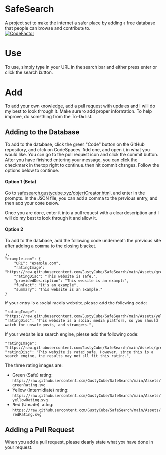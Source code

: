 # SafeSearch
A project set to make the internet a safer place by adding a free database that people can browse and contribute to.
<br>
[![CodeFactor](https://www.codefactor.io/repository/github/gustycube/safesearch/badge)](https://www.codefactor.io/repository/github/gustycube/safesearch)

# Use
To use, simply type in your URL in the search bar and either press enter or click the search button. 

# Add
To add your own knowledge, add a pull request with updates and I will do my best to look through it. Make sure to add proper information. To help improve, do something from the To-Do list.

## Adding to the Database
To add to the database, click the green "Code" button on the GitHub repository, and click on CodeSpaces. Add one, and open it in what you would like. You can go to the pull request icon and click the commit button. After you have finished entering your message, you can click the checkmark in the top right to continue. then hit commit changes. Follow the options below to continue. 
#### Option 1 (Beta)
Go to [safesearch.gustycube.xyz/objectCreator.html](https://safesearch.gustycube.xyz/objectCreator.html), and enter in the prompts. In the JSON file, you can add a comma to the previous entry, and then add your code below.

Once you are done, enter it into a pull request with a clear description and I will do my best to look through it and allow it.

#### Option 2
To add to the database, add the following code underneath the previous site after adding a comma to the closing bracket.
```
},
"example.com": {
    "URL": "example.com",
    "ratingImage": "https://raw.githubusercontent.com/GustyCube/SafeSearch/main/Assets/greenRating.svg",
    "ratingDisc": "This website is safe.",
    "providedDescription": "This website is an example",
    "funFact": "It's an example",
    "summary": "This website is an example."
}
```

If your entry is a social media website, please add the following code: 
```
"ratingImage": "https://raw.githubusercontent.com/GustyCube/SafeSearch/main/Assets/yellowRating.svg",
"ratingDisc": "This website is a social media platform, so you should watch for unsafe posts, and strangers.",
```

If your website is a search engine, please add the following code:
```
"ratingImage": "https://raw.githubusercontent.com/GustyCube/SafeSearch/main/Assets/greenRating.svg",
"ratingDisc": "This website is rated safe. However, since this is a search engine, the results may not all fit this rating.",
```

The three rating images are: 
* Green (Safe) rating: `https://raw.githubusercontent.com/GustyCube/SafeSearch/main/Assets/greenRating.svg`
* Yellow (Intermidiate) rating: `https://raw.githubusercontent.com/GustyCube/SafeSearch/main/Assets/yellowRating.svg`
* Red (Unsafe) rating: `https://raw.githubusercontent.com/GustyCube/SafeSearch/main/Assets/redRating.svg`

## Adding a Pull Request

When you add a pull request, please clearly state what you have done in your request. 
